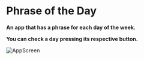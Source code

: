 # Phrase of the Day

**An app that has a phrase for each day of the week.**

**You can check a day pressing its respective button.**

![AppScreen](https://i.imgur.com/GL4kfM7.jpg)
